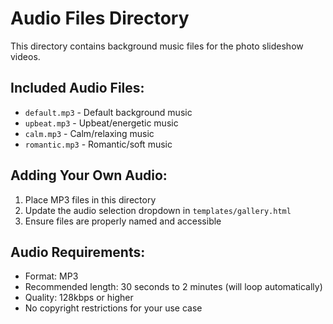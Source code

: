 # Audio Files Directory

This directory contains background music files for the photo slideshow videos.

## Included Audio Files:
- `default.mp3` - Default background music
- `upbeat.mp3` - Upbeat/energetic music
- `calm.mp3` - Calm/relaxing music
- `romantic.mp3` - Romantic/soft music

## Adding Your Own Audio:
1. Place MP3 files in this directory
2. Update the audio selection dropdown in `templates/gallery.html`
3. Ensure files are properly named and accessible

## Audio Requirements:
- Format: MP3
- Recommended length: 30 seconds to 2 minutes (will loop automatically)
- Quality: 128kbps or higher
- No copyright restrictions for your use case
